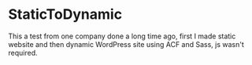 # StaticToDynamic
This a test from one company done a long time ago, first I made static website and then dynamic WordPress site using ACF and Sass, js wasn't required.
